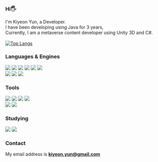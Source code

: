 ### Hi🖐️
I'm Kiyeon Yun, a Developer.<br/>
I have been developing using Java for 3 years, <br/>
Currently, I am a metaverse content developer using Unity 3D and C#.<br/><br/>
[![Top Langs](https://github-readme-stats.vercel.app/api/top-langs/?username=KiyeonYun&layout=compact&hide=GAP)](https://github.com/anuraghazra/github-readme-stats)

### Languages & Engines
<a href="" target="_blank"><img src="https://img.shields.io/badge/C-8698AA?style=flat-square&logo=C&logoColor=white"/></a>
<a href="" target="_blank"><img src="https://img.shields.io/badge/C++-00599C?style=flat-square&logo=cplusplus&logoColor=white"/></a>
<a href="" target="_blank"><img src="https://img.shields.io/badge/Csharp-512BD4?style=flat-square&logo=csharp&logoColor=white"/></a>
<a href="" target="_blank"><img src="https://img.shields.io/badge/Java-C54040?style=flat-square&logo=oracle&logoColor=white"/></a>
<a href="" target="_blank"><img src="https://img.shields.io/badge/JavaScript-D5BD0C?style=flat-square&logo=javascript&logoColor=white"/></a>
<a href="" target="_blank"><img src="https://img.shields.io/badge/TypeScript-3178C6?style=flat-square&logo=typescript&logoColor=white"/></a>
<br/>
<a href="" target="_blank"><img src="https://img.shields.io/badge/Unity-333333?style=flat-square&logo=unity&logoColor=white"/></a>
<a href="" target="_blank"><img src="https://img.shields.io/badge/Android-34A853?style=flat-square&logo=android&logoColor=white"/></a>
<a href="" target="_blank"><img src="https://img.shields.io/badge/MySql-4479A1?style=flat-square&logo=mysql&logoColor=white"/></a>

### Tools
<a href="" target="_blank"><img src="https://img.shields.io/badge/VisualStudio-5C2D91?style=flat-square&logo=visualstudio&logoColor=white"/></a>
<a href="" target="_blank"><img src="https://img.shields.io/badge/VisualStudio Code-007ACC?style=flat-square&logo=visualstudiocode&logoColor=white"/></a>
<a href="" target="_blank"><img src="https://img.shields.io/badge/Eclipse-2C2255?style=flat-square&logo=eclipseide&logoColor=white"/></a>
<a href="" target="_blank"><img src="https://img.shields.io/badge/IntelliJ-4053D6?style=flat-square&logo=intellijidea&logoColor=white"/></a>
<br/>
<a href="" target="_blank"><img src="https://img.shields.io/badge/Notion-353E58?style=flat-square&logo=notion&logoColor=white"/></a>
<a href="" target="_blank"><img src="https://img.shields.io/badge/Obsidian-7C3AED?style=flat-square&logo=obsidian&logoColor=white"/></a>

### Studying
<a href="" target="_blank"><img src="https://img.shields.io/badge/Unreal-3D4258?style=flat-square&logo=unrealengine&logoColor=white"/></a>
<a href="" target="_blank"><img src="https://img.shields.io/badge/DirectX11-5E5E5E?style=flat-square&logo=microsoft&logoColor=white"/></a>

### Contact
My email address is **kiyeon.yun@gmail.com**
